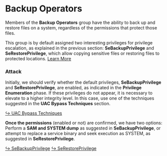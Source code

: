 # Backup Operators

Members of the **Backup Operators** group have the ability to back up and restore files on a system, regardless of the permissions that protect those files.

This group is by default assigned two interesting privileges for privilege escalation, as explained in the previous section: **SeBackupPrivilege** and **SeRestorePrivilege**, which allow copying sensitive files or restoring files to protected locations. [Learn More](https://learn.microsoft.com/en-us/windows-server/identity/ad-ds/manage/understand-security-groups#backup-operators)

### Attack

Initially, we should verify whether the default privileges, **SeBackupPrivilege** and **SeRestorePrivilege**, are enabled, as indicated in the **Privilege Enumeration** phase. If these privileges do not appear, it is necessary to elevate to a higher integrity level. In this case, use one of the techniques suggested in the **UAC Bypass Techniques** section.

[↪ UAC Bypass Techniques](https://daniel10barredo.github.io/PrivEscAssist_Windows/#info/UAC)

**Once the permissions** (enabled or not) are confirmed, we have two options: Perform a **SAM and SYSTEM dump** as suggested in **SeBackupPrivilege**, or attempt to replace a service binary and seek execution as SYSTEM, as suggested in **SeRestorePrivilege**.

[↪ SeBackupPrivilege](https://daniel10barredo.github.io/PrivEscAssist_Windows/#users/SeBackupPrivilege) [↪ SeRestorePrivilege](https://daniel10barredo.github.io/PrivEscAssist_Windows/#users/SeRestorePrivilege)
